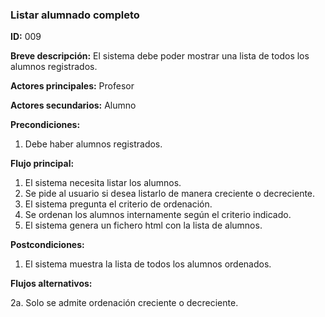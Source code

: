 ### **Listar alumnado completo**

**ID:** 009

**Breve descripción:** El sistema debe poder mostrar una lista de todos los alumnos registrados.

**Actores principales:** Profesor

**Actores secundarios:** Alumno

**Precondiciones:**

 1. Debe haber alumnos registrados.

 **Flujo principal:**

  1. El sistema necesita listar los alumnos.
  2. Se pide al usuario si desea listarlo de manera creciente o decreciente.
  3. El sistema pregunta el criterio de ordenación.
  4. Se ordenan los alumnos internamente según el criterio indicado.
  5. El sistema genera un fichero html con la lista de alumnos.

 **Postcondiciones:**

  1. El sistema muestra la lista de todos los alumnos ordenados.

 **Flujos alternativos:**
 
  2a. Solo se admite ordenación creciente o decreciente.